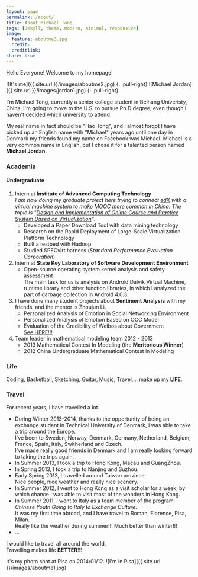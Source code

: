 ```yaml
---
layout: page
permalink: /about/
title: About Michael Tong
tags: [Jekyll, theme, modern, minimal, responsive]
image:
  feature: aboutme3.jpg
  credit: 
  creditlink: 
share: true
---
```

Hello Everyone! Welcome to my homepage!


![It's me]({{ site.url }}/images/aboutme2.jpg)
{: .pull-right}
![Michael Jordan]({{ site.url }}/images/jordan1.jpg)
{: .pull-right}

I'm Michael Tong, currently a senior college student in Beihang Univeristy, China. I'm going to move to the U.S. to pursue Ph.D degree, even though I haven't decided which university to attend.

My real name in fact should be "Hao Tong", and I almost forgot I have picked up an English name with "Michael" years ago until one day in Denmark my friends found my name on Facebook was Michael. Michael is a very common name in English, but I chose it for a talented person named **Michael Jordan**.

### Academia

#### Undergraduate  
1. Intern at **Institute of Advanced Computing Technology**  
   <cite>I am now doing my graduate project here trying to connect <a href="code.edx.org" target="_blank">edX</a> with a virtual machine system to make MOOC more common in China. The topic is "<u>Design and Implementation of Online Course and Practice System Based on Virtualization</u>"</cite>.  
   * Developed a Paper Download Tool with data mining technology  
   * Research on the Rapid Deployment of Large-Scale Virtualization Platform Technology  
   * Built a testbed with Hadoop  
   * Studied SPECvirt harness (<cite>Standard Performance Evaluation Corporation</cite>)  
2. Intern at **State Key Laboratory of Software Development Environment**  
   * Open-source operating system kernel analysis and safety assessment  
     The main task for us is analysis on Android Dalvik Virtual Machine, runtime library and other function libraries, in which I analyzed the part of garbage collection in Android 4.0.3.  
3. I have done many student projects about **Sentiment Analysis** with my friends, and the mentor is Zhoujun Li.  
   * Personalized Analysis of Emotion in Social Networking Environment  
   * Personalized Analysis of Emotion Based on OCC Model  
   * Evaluation of the Credibility of Weibos about Government  
      <a href="www.anti-rumor.com" target="_blank">See HERE!!!</a>  
4. Team leader in mathematical modeling team 2012 - 2013
   * 2013 Mathematical Contest In Modeling (the **Meritorious Winner**)  
   * 2012 China Undergraduate Mathematical Contest in Modeling  

### Life

Coding, Basketball, Sketching, Guitar, Music, Travel,... make up my **LIFE**.  

### Travel

For recent years, I have travelled a lot.  

* During Winter 2013-2014, thanks to the opportunity of being an exchange student in Technical University of Denmark, I was able to take a trip around the Europe.  
  I've been to Sweden, Norway, Denmark, Germany, Netherland, Belgium, France, Spain, Italy, Switherland and Czech.  
  I've made really good friends in Denmark and I am really looking forward to taking the trips again.  
* In Summer 2013, I took a trip to Hong Kong, Macau and GuangZhou.  
* In Spring 2013, I took a trip to Nanjing and Suzhou.  
* Early Spring 2013, I travelled around Taiwan province.  
  Nice people, nice weather and really nice scenery.  
* In Summer 2012, I went to Hong Kong as a visit scholar for a week, by which chance I was able to visit most of the wonders in Hong Kong.  
* In Summer 2011, I went to Italy as a team member of the program <cite>Chinese Youth Going to Italy to Exchange Culture</cite>.  
  It was my first time abroad, and I have travel to Roman, Florence, Pisa, Milan.  
  Really like the weather during summer!!! Much better than winter!!!  
* ...

I would like to travel all around the world.  
Travelling makes life **BETTER**!!!


It's my photo shot at Pisa on 2014/01/12.
![I'm in Pisa]({{ site.url }}/images/aboutme1.jpg)

